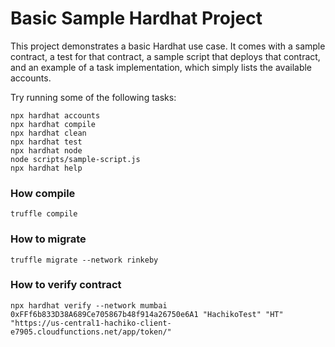 # Basic Sample Hardhat Project

This project demonstrates a basic Hardhat use case. It comes with a sample contract, a test for that contract, a sample script that deploys that contract, and an example of a task implementation, which simply lists the available accounts.

Try running some of the following tasks:

```shell
npx hardhat accounts
npx hardhat compile
npx hardhat clean
npx hardhat test
npx hardhat node
node scripts/sample-script.js
npx hardhat help
```

### How compile
```
truffle compile
```
### How to migrate 
```
truffle migrate --network rinkeby
```
### How to verify contract
``` 
npx hardhat verify --network mumbai 0xFFf6b833D38A689Ce705867b48f914a26750e6A1 "HachikoTest" "HT" "https://us-central1-hachiko-client-e7905.cloudfunctions.net/app/token/"
```